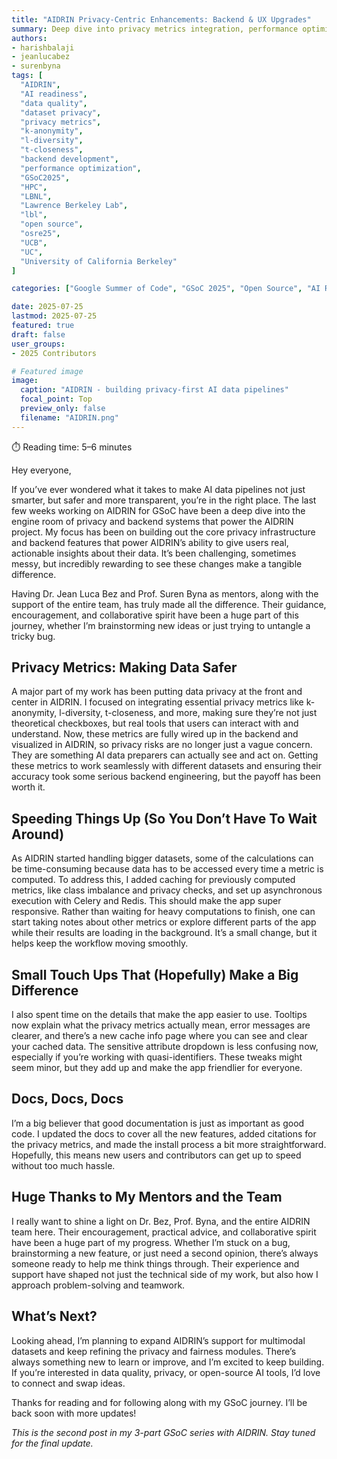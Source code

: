```yaml
---
title: "AIDRIN Privacy-Centric Enhancements: Backend & UX Upgrades"
summary: Deep dive into privacy metrics integration, performance optimizations, and UX enhancements in AIDRIN's backend systems during my GSoC journey.
authors: 
- harishbalaji
- jeanlucabez
- surenbyna
tags: [
  "AIDRIN",
  "AI readiness",
  "data quality",
  "dataset privacy",
  "privacy metrics",
  "k-anonymity",
  "l-diversity", 
  "t-closeness",
  "backend development",
  "performance optimization",
  "GSoC2025",
  "HPC",
  "LBNL",
  "Lawrence Berkeley Lab",
  "lbl",
  "open source",
  "osre25",
  "UCB",
  "UC",
  "University of California Berkeley"
]

categories: ["Google Summer of Code", "GSoC 2025", "Open Source", "AI Readiness"]

date: 2025-07-25
lastmod: 2025-07-25
featured: true
draft: false
user_groups:
- 2025 Contributors

# Featured image
image:
  caption: "AIDRIN - building privacy-first AI data pipelines"
  focal_point: Top
  preview_only: false
  filename: "AIDRIN.png"
---
```


⏱️ Reading time: 5–6 minutes

Hey everyone,

If you’ve ever wondered what it takes to make AI data pipelines not just smarter, but safer and more transparent, you’re in the right place. The last few weeks working on AIDRIN for GSoC have been a deep dive into the engine room of privacy and backend systems that power the AIDRIN project. My focus has been on building out the core privacy infrastructure and backend features that power AIDRIN’s ability to give users real, actionable insights about their data. It’s been challenging, sometimes messy, but incredibly rewarding to see these changes make a tangible difference.

Having Dr. Jean Luca Bez and Prof. Suren Byna as mentors, along with the support of the entire team, has truly made all the difference. Their guidance, encouragement, and collaborative spirit have been a huge part of this journey, whether I’m brainstorming new ideas or just trying to untangle a tricky bug.

## Privacy Metrics: Making Data Safer

A major part of my work has been putting data privacy at the front and center in AIDRIN. I focused on integrating essential privacy metrics like k-anonymity, l-diversity, t-closeness, and more, making sure they’re not just theoretical checkboxes, but real tools that users can interact with and understand. Now, these metrics are fully wired up in the backend and visualized in AIDRIN, so privacy risks are no longer just a vague concern. They are something AI data preparers can actually see and act on. Getting these metrics to work seamlessly with different datasets and ensuring their accuracy took some serious backend engineering, but the payoff has been worth it.

## Speeding Things Up (So You Don’t Have To Wait Around)

As AIDRIN started handling bigger datasets, some of the calculations can be time-consuming because data has to be accessed every time a metric is computed.  To address this, I added caching for previously computed metrics, like class imbalance and privacy checks, and set up asynchronous execution with Celery and Redis. This should make the app super responsive. Rather than waiting for heavy computations to finish, one can start taking notes about other metrics or explore different parts of the app while their results are loading in the background. It’s a small change, but it helps keep the workflow moving smoothly.

## Small Touch Ups That (Hopefully) Make a Big Difference

I also spent time on the details that make the app easier to use. Tooltips now explain what the privacy metrics actually mean, error messages are clearer, and there’s a new cache info page where you can see and clear your cached data. The sensitive attribute dropdown is less confusing now, especially if you’re working with quasi-identifiers. These tweaks might seem minor, but they add up and make the app friendlier for everyone.

## Docs, Docs, Docs

I’m a big believer that good documentation is just as important as good code. I updated the docs to cover all the new features, added citations for the privacy metrics, and made the install process a bit more straightforward. Hopefully, this means new users and contributors can get up to speed without too much hassle.

## Huge Thanks to My Mentors and the Team

I really want to shine a light on Dr. Bez, Prof. Byna, and the entire AIDRIN team here. Their encouragement, practical advice, and collaborative spirit have been a huge part of my progress. Whether I’m stuck on a bug, brainstorming a new feature, or just need a second opinion, there’s always someone ready to help me think things through. Their experience and support have shaped not just the technical side of my work, but also how I approach problem-solving and teamwork.

## What’s Next?

Looking ahead, I’m planning to expand AIDRIN’s support for multimodal datasets and keep refining the privacy and fairness modules. There’s always something new to learn or improve, and I’m excited to keep building. If you’re interested in data quality, privacy, or open-source AI tools, I’d love to connect and swap ideas.

Thanks for reading and for following along with my GSoC journey. I’ll be back soon with more updates!

*This is the second post in my 3-part GSoC series with AIDRIN. Stay tuned for the final update.*
